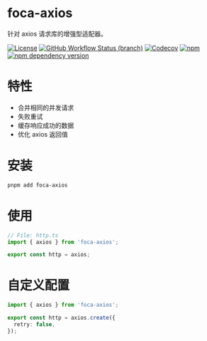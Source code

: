 # foca-axios

针对 axios 请求库的增强型适配器。

[![License](https://img.shields.io/github/license/foca-js/foca-axios)](https://github.com/foca-js/foca-axios/blob/master/LICENSE)
[![GitHub Workflow Status (branch)](https://img.shields.io/github/actions/workflow/status/foca-js/foca-axios/test.yml?branch=master&label=test&logo=vitest)](https://github.com/foca-js/foca-axios/actions)
[![Codecov](https://img.shields.io/codecov/c/github/foca-js/foca-axios)](https://codecov.io/gh/foca-js/foca-axios)
[![npm](https://img.shields.io/npm/v/foca-axios)](https://www.npmjs.com/package/foca-axios)
[![npm dependency version](https://img.shields.io/npm/dependency-version/foca-axios/axios)](https://github.com/axios/axios)

# 特性

- 合并相同的并发请求
- 失败重试
- 缓存响应成功的数据
- 优化 axios 返回值

# 安装

```bash
pnpm add foca-axios
```

# 使用

```typescript
// File: http.ts
import { axios } from 'foca-axios';

export const http = axios;
```

# 自定义配置

```typescript
import { axios } from 'foca-axios';

export const http = axios.create({
  retry: false,
});
```
